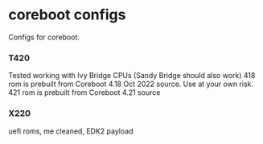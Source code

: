 # coreboot configs
Configs for coreboot. 

### T420
Tested working with Ivy Bridge CPUs (Sandy Bridge should also work)
418 rom is prebuilt from Coreboot 4.18 Oct 2022 source. Use at your own risk.
421 rom is prebuilt from Coreboot 4.21 source

### X220
uefi roms, me cleaned, EDK2 payload
